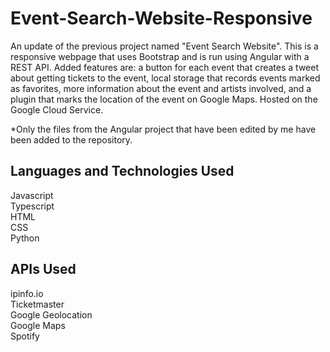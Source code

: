 # Event-Search-Website-Responsive

An update of the previous project named "Event Search Website". This is a responsive webpage that uses Bootstrap and is run using Angular with a REST API. Added features are: a button for each event that creates a tweet about getting tickets to the event, local storage that records events marked as favorites, more information about the event and artists involved, and a plugin that marks the location of the event on Google Maps. Hosted on the Google Cloud Service.

\*Only the files from the Angular project that have been edited by me have been added to the repository.

## Languages and Technologies Used
Javascript  
Typescript  
HTML  
CSS  
Python  

## APIs Used  
ipinfo.io  
Ticketmaster  
Google Geolocation  
Google Maps  
Spotify  
